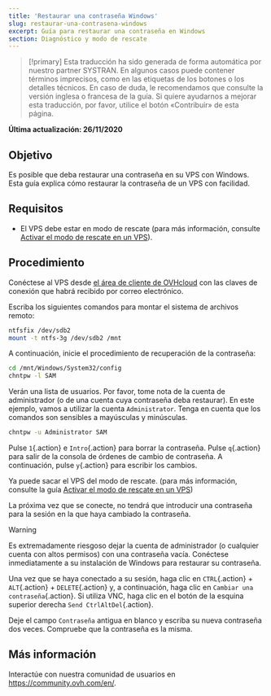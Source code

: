 ```yaml
---
title: 'Restaurar una contraseña Windows'
slug: restaurar-una-contrasena-windows
excerpt: Guía para restaurar una contraseña en Windows
section: Diagnóstico y modo de rescate
---
```


> [!primary]
> Esta traducción ha sido generada de forma automática por nuestro partner SYSTRAN. En algunos casos puede contener términos imprecisos, como en las etiquetas de los botones o los detalles técnicos. En caso de duda, le recomendamos que consulte la versión inglesa o francesa de la guía. Si quiere ayudarnos a mejorar esta traducción, por favor, utilice el botón «Contribuir» de esta página.
> 

**Última actualización: 26/11/2020**

## Objetivo

Es posible que deba restaurar una contraseña en su VPS con Windows. Esta guía explica cómo restaurar la contraseña de un VPS con facilidad.

## Requisitos

- El VPS debe estar en modo de rescate (para más información, consulte [Activar el modo de rescate en un VPS](../rescue)).

## Procedimiento

Conéctese al VPS desde [el área de cliente de OVHcloud](https://www.ovh.com/auth/?action=gotomanager&from=https://www.ovh.es/&ovhSubsidiary=es) con las claves de conexión que habrá recibido por correo electrónico.

Escriba los siguientes comandos para montar el sistema de archivos remoto:

```sh
ntfsfix /dev/sdb2
mount -t ntfs-3g /dev/sdb2 /mnt
```

A continuación, inicie el procedimiento de recuperación de la contraseña:

```sh
cd /mnt/Windows/System32/config
chntpw -l SAM
```

Verán una lista de usuarios. Por favor, tome nota de la cuenta de administrador (o de una cuenta cuya contraseña deba restaurar). En este ejemplo, vamos a utilizar la cuenta `Administrator`. Tenga en cuenta que los comandos son sensibles a mayúsculas y minúsculas.

```sh
chntpw -u Administrator SAM
```

Pulse `1`{.action} e `Intro`{.action} para borrar la contraseña. Pulse `q`{.action} para salir de la consola de órdenes de cambio de contraseña. A continuación, pulse `y`{.action} para escribir los cambios.

Ya puede sacar el VPS del modo de rescate. (para más información, consulte la guía [Activar el modo de rescate en un VPS](../rescue))

La próxima vez que se conecte, no tendrá que introducir una contraseña para la sesión en la que haya cambiado la contraseña.

> [!warning]
>
> Es extremadamente riesgoso dejar la cuenta de administrador (o cualquier cuenta con altos permisos) con una contraseña vacía. Conéctese inmediatamente a su instalación de Windows para restaurar su contraseña.
> 

Una vez que se haya conectado a su sesión, haga clic en `CTRL`{.action} + `ALT`{.action} + `DELETE`{.action} y, a continuación, haga clic en `Cambiar una contraseña`{.action}. Si utiliza VNC, haga clic en el botón de la esquina superior derecha `Send CtrlAltDel`{.action}.

Deje el campo `Contraseña` antigua en blanco y escriba su nueva contraseña dos veces. Compruebe que la contraseña es la misma.

## Más información

Interactúe con nuestra comunidad de usuarios en <https://community.ovh.com/en/>.
